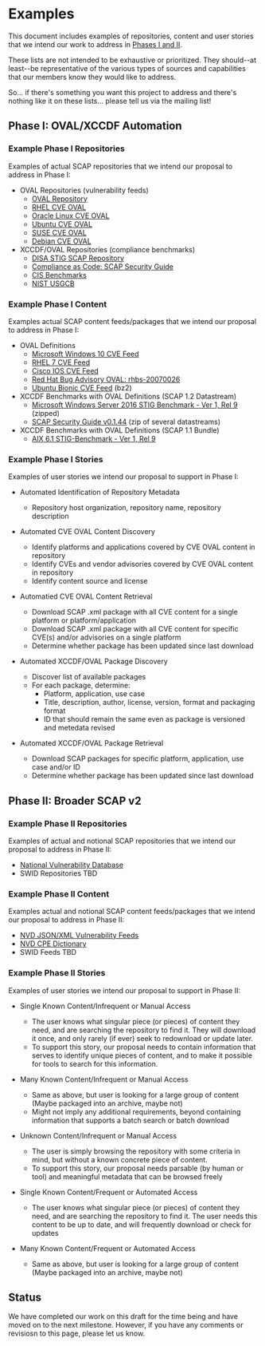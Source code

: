 # Examples

This document includes examples of repositories, content and user stories that we intend 
our work to address in [Phases I and II](https://github.com/OVAL-Community/Repo-Meta-WG).

These lists are not intended to be exhaustive or prioritized. They should--at least--be 
representative of the various types of sources and capabilities that our members know 
they would like to address. 

So... if there's something you want this project to address and there's
nothing like it on these lists... please tell us via the mailing list!

## Phase I: OVAL/XCCDF Automation

### Example Phase I Repositories

Examples of actual SCAP repositories that we intend our proposal to address in Phase I:

- OVAL Repositories (vulnerability feeds)
  - [OVAL Repository](https://oval.cisecurity.org/repository/download)
  - [RHEL CVE OVAL](https://www.redhat.com/security/data/oval/)
  - [Oracle Linux CVE OVAL](https://linux.oracle.com/security/oval/)
  - [Ubuntu CVE OVAL](https://people.canonical.com/~ubuntu-security/oval/)
  - [SUSE CVE OVAL](https://support.novell.com/security/oval/)
  - [Debian CVE OVAL](https://www.debian.org/security/oval/)
- XCCDF/OVAL Repositories (compliance benchmarks)
  - [DISA STIG SCAP Repository](https://public.cyber.mil/stigs/scap/)
  - [Compliance as Code: SCAP Security Guide](https://github.com/ComplianceAsCode/content/releases)
  - [CIS Benchmarks](https://www.cisecurity.org)
  - [NIST USGCB](https://csrc.nist.gov/Projects/United-States-Government-Configuration-Baseline)

### Example Phase I Content

Examples actual SCAP content feeds/packages that we intend our proposal to address in Phase I:

- OVAL Definitions
  - [Microsoft Windows 10 CVE Feed](https://oval.cisecurity.org/repository/download/5.11.2/vulnerability/microsoft_windows_10.xml)
  - [RHEL 7 CVE Feed](https://www.redhat.com/security/data/oval/Red_Hat_Enterprise_Linux_7.xml)
  - [Cisco IOS CVE Feed](https://oval.cisecurity.org/repository/download/5.11.2/vulnerability/cisco_ios.xml)
  - [Red Hat Bug Advisory OVAL: rhbs-20070026](https://www.redhat.com/security/data/oval/com.redhat.rhba-20070026.xml)
  - [Ubuntu Bionic CVE Feed](https://people.canonical.com/~ubuntu-security/oval/com.ubuntu.bionic.cve.oval.xml.bz2) (bz2)
- XCCDF Benchmarks with OVAL Definitions (SCAP 1.2 Datastream)
  - [Microsoft Windows Server 2016 STIG Benchmark - Ver 1, Rel 9](https://dl.dod.cyber.mil/wp-content/uploads/stigs/zip/U_MS_Windows_Server_2016_V1R9_STIG_SCAP_1-2_Benchmark.zip) (zipped)
  - [SCAP Security Guide v0.1.44](https://github.com/ComplianceAsCode/content/releases/download/v0.1.44/scap-security-guide-0.1.44.zip) (zip of several datastreams)
- XCCDF Benchmarks with OVAL Definitions (SCAP 1.1 Bundle)
  - [AIX 6.1 STIG-Benchmark - Ver 1, Rel 9](https://dl.dod.cyber.mil/wp-content/uploads/stigs/zip/U_AIX_6-1_V1R9_STIG_SCAP_1-1_Benchmark.zip)


### Example Phase I Stories

Examples of user stories we intend our proposal to support in Phase I:

- Automated Identification of Repository Metadata
  * Repository host organization, repository name, repository description

- Automated CVE OVAL Content Discovery
  * Identify platforms and applications covered by CVE OVAL content in repository
  * Identify CVEs and vendor advisories covered by CVE OVAL content in repository
  * Identify content source and license

- Automatied CVE OVAL Content Retrieval
  * Download SCAP .xml package with all CVE content for a single platform or platform/application
  * Download SCAP .xml package with all CVE content for specific CVE(s) and/or advisories on a single platform
  * Determine whether package has been updated since last download

- Automated XCCDF/OVAL Package Discovery
  * Discover list of available packages
  * For each package, determine:
    - Platform, application, use case
    - Title, description, author, license, version, format and packaging format
    - ID that should remain the same even as package is versioned and metedata revised

- Automated XCCDF/OVAL Package Retrieval
  * Download SCAP packages for specific platform, application, use case and/or ID
  * Determine whether package has been updated since last download


## Phase II: Broader SCAP v2 

### Example Phase II Repositories

Examples of actual and notional SCAP repositories that we intend our proposal to address in Phase II:

- [National Vulnerability Database](https://nvd.nist.gov/)
- SWID Repositories TBD


### Example Phase II Content

Examples actual and notional SCAP content feeds/packages that we intend our proposal to address in Phase II:

- [NVD JSON/XML Vulnerability Feeds](https://nvd.nist.gov/vuln/data-feeds)
- [NVD CPE Dictionary](https://nvd.nist.gov/Products/CPE)
- SWID Feeds TBD

### Example Phase II Stories

Examples of user stories we intend our proposal to support in Phase II:

- Single Known Content/Infrequent or Manual Access
  * The user knows what singular piece (or pieces) of content they need, and are searching the repository to find it. They will download it once, and only rarely (if ever) seek to redownload or update later.
  * To support this story, our proposal needs to contain information that serves to identify unique pieces of content, and to make it possible for tools to search for this information.
  
- Many Known Content/Infrequent or Manual Access
  * Same as above, but user is looking for a large group of content (Maybe packaged into an archive, maybe not)
  * Might not imply any additional requirements, beyond containing information that supports a batch search or batch download
  
- Unknown Content/Infrequent or Manual Access
  * The user is simply browsing the repository with some criteria in mind, but without a known concrete piece of content.
  * To support this story, our proposal needs parsable (by human or tool) and meaningful metadata that can be browsed freely

- Single Known Content/Frequent or Automated Access
  * The user knows what singular piece (or pieces) of content they need, and are searching the repository to find it. The user needs this content to be up to date, and will frequently download or check for updates
  
- Many Known Content/Frequent or Automated Access
  * Same as above, but user is looking for a large group of content (Maybe packaged into an archive, maybe not)


## Status

We have completed our work on this draft for the time being and have moved on to the next milestone. However, if you have
any comments or revisiosn to this page, please let us know. 




